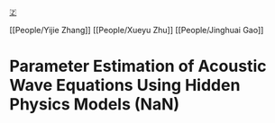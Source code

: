 [🇿](zotero://select/groups/5372906/items/XAY7HZTC)

[[People/Yijie Zhang]] [[People/Xueyu Zhu]] [[People/Jinghuai Gao]] 
# Parameter Estimation of Acoustic Wave Equations Using Hidden Physics Models (NaN)

